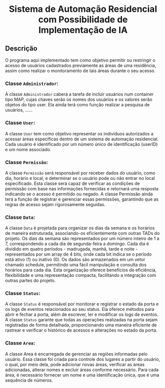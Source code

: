 # <p style="text-align: center;"> Sistema de Automação Residencial com Possibilidade de Implementação de IA</p>


## Descrição 
O programa aqui implementado tem como objetivo permitir ou restringir o acesso de usuários cadastrados previamente as áreas de uma residência, assim como realizar o monitoramento de tais áreas durante o seu acesso.



### Classe `Administrador`: 
À classe `Administrador` caberá a tarefa de incluir usuários num container tipo MAP, cujas chaves serão os nomes dos usuários e os valores serão objetos do tipo user.  Ela ainda terá como função realizar a pesquisa de usuários, ......

### Classe `User`:
A classe `User` tem como objetivo representar os indivíduos autorizados a acessar áreas específicas dentro de um sistema de automação residencial. Cada usuário é identificado por um número único de identificação (userID) e um nome associado.

### Classe `Permissão`:
A classe `Permissão` será responsável por receber dados do usuário, como dia, horário e local, e determinar se o usuário pode ou não entrar no local especificado. Esta classe será capaz de verificar as condições de permissão com base nas informações fornecidas e retornará uma resposta indicando se o acesso é permitido ou negado. A classe Permissão ainda terá a função de registrar e gerenciar essas permissões, garantindo que as regras de acesso sejam rigorosamente seguidas.

### Classe `Data`:
A classe `Data` é projetada para organizar os dias da semana e os horários de maneira estruturada, associando-os eficientemente com outras TADs do projeto. Os dias da semana são representados por um número inteiro de 1 a 7, correspondendo a cada dia de segunda-feira a domingo. Cada dia é dividido em quatro períodos - madrugada, manhã, tarde e noite - representados por um array de 4 bits, onde cada bit indica se o período está ativo (1) ou inativo (0). Os dados são armazenados em um vetor chamado schedule, permitindo uma fácil manipulação e consulta dos horários para cada dia. Esta organização oferece benefícios de eficiência, flexibilidade e uma representação compacta, facilitando a integração com outras partes do projeto.

### Classe `Status`:
A classe `Status` é responsável por monitorar e registrar o estado da porta e os logs de eventos relacionados ao seu status. Ela oferece métodos para abrir e fechar a porta, além de escrever, ler e modificar os logs de eventos. A classe `Status` garante que todas as operações realizadas na porta sejam registradas de forma detalhada, proporcionando uma maneira eficiente de rastrear e verificar o histórico de acessos e alterações no estado da porta.

### Classe `Area`:
A classe Area é encarregada de gerenciar as regiões informadas pelo usuário. Essa classe foi criada para controle dos lugares a partir do usuário, o qual, por meio dela, pode adicionar novas áreas, verificar as áreas adicionadas, alterar nomes e excluir áreas conforme necessário. Para cada área, é necessário fornecer um nome e uma identificação única, que é uma sequência de números.
